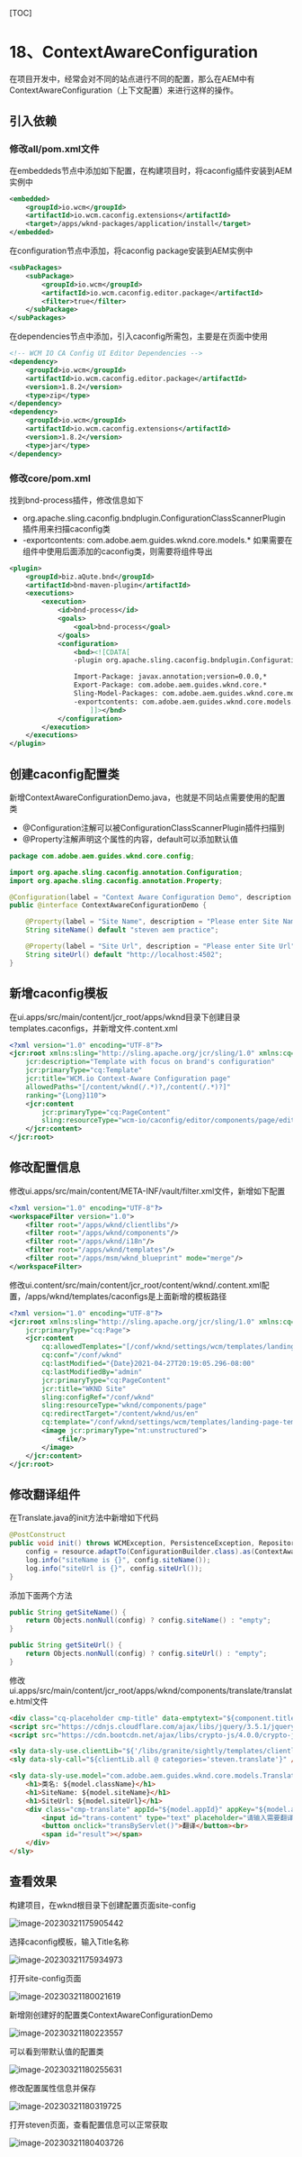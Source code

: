 [TOC]

# 18、ContextAwareConfiguration

在项目开发中，经常会对不同的站点进行不同的配置，那么在AEM中有ContextAwareConfiguration（上下文配置）来进行这样的操作。

## 引入依赖

### 修改all/pom.xml文件

在embeddeds节点中添加如下配置，在构建项目时，将caconfig插件安装到AEM实例中

```xml
<embedded>
    <groupId>io.wcm</groupId>
    <artifactId>io.wcm.caconfig.extensions</artifactId>
    <target>/apps/wknd-packages/application/install</target>
</embedded>
```

在configuration节点中添加，将caconfig package安装到AEM实例中

```xml
<subPackages>
    <subPackage>
        <groupId>io.wcm</groupId>
        <artifactId>io.wcm.caconfig.editor.package</artifactId>
        <filter>true</filter>
    </subPackage>
</subPackages>
```

在dependencies节点中添加，引入caconfig所需包，主要是在页面中使用

```xml
<!-- WCM IO CA Config UI Editor Dependencies -->
<dependency>
    <groupId>io.wcm</groupId>
    <artifactId>io.wcm.caconfig.editor.package</artifactId>
    <version>1.8.2</version>
    <type>zip</type>
</dependency>
<dependency>
    <groupId>io.wcm</groupId>
    <artifactId>io.wcm.caconfig.extensions</artifactId>
    <version>1.8.2</version>
    <type>jar</type>
</dependency>
```

### 修改core/pom.xml

找到bnd-process插件，修改信息如下

- org.apache.sling.caconfig.bndplugin.ConfigurationClassScannerPlugin插件用来扫描caconfig类
- -exportcontents: com.adobe.aem.guides.wknd.core.models.* 如果需要在组件中使用后面添加的caconfig类，则需要将组件导出

```xml
<plugin>
    <groupId>biz.aQute.bnd</groupId>
    <artifactId>bnd-maven-plugin</artifactId>
    <executions>
        <execution>
            <id>bnd-process</id>
            <goals>
                <goal>bnd-process</goal>
            </goals>
            <configuration>
                <bnd><![CDATA[
                -plugin org.apache.sling.caconfig.bndplugin.ConfigurationClassScannerPlugin

                Import-Package: javax.annotation;version=0.0.0,*
                Export-Package: com.adobe.aem.guides.wknd.core.*
                Sling-Model-Packages: com.adobe.aem.guides.wknd.core.models
                -exportcontents: com.adobe.aem.guides.wknd.core.models.*
                    ]]></bnd>
            </configuration>
        </execution>
    </executions>
</plugin>
```

## 创建caconfig配置类

新增ContextAwareConfigurationDemo.java，也就是不同站点需要使用的配置类

- @Configuration注解可以被ConfigurationClassScannerPlugin插件扫描到
- @Property注解声明这个属性的内容，default可以添加默认值

```java
package com.adobe.aem.guides.wknd.core.config;

import org.apache.sling.caconfig.annotation.Configuration;
import org.apache.sling.caconfig.annotation.Property;

@Configuration(label = "Context Aware Configuration Demo", description = "Context Aware Configuration Demo")
public @interface ContextAwareConfigurationDemo {

    @Property(label = "Site Name", description = "Please enter Site Name")
    String siteName() default "steven aem practice";

    @Property(label = "Site Url", description = "Please enter Site Url")
    String siteUrl() default "http://localhost:4502";
}
```

## 新增caconfig模板

在ui.apps/src/main/content/jcr_root/apps/wknd目录下创建目录templates.caconfigs，并新增文件.content.xml

```xml
<?xml version="1.0" encoding="UTF-8"?>
<jcr:root xmlns:sling="http://sling.apache.org/jcr/sling/1.0" xmlns:cq="http://www.day.com/jcr/cq/1.0" xmlns:jcr="http://www.jcp.org/jcr/1.0"
    jcr:description="Template with focus on brand's configuration"
    jcr:primaryType="cq:Template"
    jcr:title="WCM.io Context-Aware Configuration page"
    allowedPaths="[/content/wknd(/.*)?,/content(/.*)?]"
    ranking="{Long}110">
    <jcr:content
        jcr:primaryType="cq:PageContent"
        sling:resourceType="wcm-io/caconfig/editor/components/page/editor">
    </jcr:content>
</jcr:root>
```

## 修改配置信息

修改ui.apps/src/main/content/META-INF/vault/filter.xml文件，新增如下配置

```xml
<?xml version="1.0" encoding="UTF-8"?>
<workspaceFilter version="1.0">
    <filter root="/apps/wknd/clientlibs"/>
    <filter root="/apps/wknd/components"/>
    <filter root="/apps/wknd/i18n"/>
    <filter root="/apps/wknd/templates"/>
    <filter root="/apps/msm/wknd_blueprint" mode="merge"/>
</workspaceFilter>
```

修改ui.content/src/main/content/jcr_root/content/wknd/.content.xml配置，/apps/wknd/templates/caconfigs是上面新增的模板路径

```xml
<?xml version="1.0" encoding="UTF-8"?>
<jcr:root xmlns:sling="http://sling.apache.org/jcr/sling/1.0" xmlns:cq="http://www.day.com/jcr/cq/1.0" xmlns:jcr="http://www.jcp.org/jcr/1.0" xmlns:nt="http://www.jcp.org/jcr/nt/1.0"
    jcr:primaryType="cq:Page">
    <jcr:content
        cq:allowedTemplates="[/conf/wknd/settings/wcm/templates/landing-page-template,/conf/wknd/settings/wcm/templates/article-page-template,/conf/wknd/settings/wcm/templates/content-page-template,/conf/wknd/settings/wcm/templates/adventure-page-template,/apps/wknd/templates/caconfigs]"
        cq:conf="/conf/wknd"
        cq:lastModified="{Date}2021-04-27T20:19:05.296-08:00"
        cq:lastModifiedBy="admin"
        jcr:primaryType="cq:PageContent"
        jcr:title="WKND Site"
        sling:configRef="/conf/wknd"
        sling:resourceType="wknd/components/page"
        cq:redirectTarget="/content/wknd/us/en"
        cq:template="/conf/wknd/settings/wcm/templates/landing-page-template">
        <image jcr:primaryType="nt:unstructured">
            <file/>
        </image>
    </jcr:content>
</jcr:root>
```

## 修改翻译组件

在Translate.java的init方法中新增如下代码

```java
@PostConstruct
public void init() throws WCMException, PersistenceException, RepositoryException {
	config = resource.adaptTo(ConfigurationBuilder.class).as(ContextAwareConfigurationDemo.class);
	log.info("siteName is {}", config.siteName());
	log.info("siteUrl is {}", config.siteUrl());
}
```

添加下面两个方法

```java
public String getSiteName() {
    return Objects.nonNull(config) ? config.siteName() : "empty";
}

public String getSiteUrl() {
    return Objects.nonNull(config) ? config.siteUrl() : "empty";
}
```

修改ui.apps/src/main/content/jcr_root/apps/wknd/components/translate/translate.html文件

```html
<div class="cq-placeholder cmp-title" data-emptytext="${component.title}:Click to configure" data-sly-unwrap="${!wcmmode.edit}"></div>
<script src="https://cdnjs.cloudflare.com/ajax/libs/jquery/3.5.1/jquery.min.js"></script>
<script src="https://cdn.bootcdn.net/ajax/libs/crypto-js/4.0.0/crypto-js.js"></script>

<sly data-sly-use.clientLib="${'/libs/granite/sightly/templates/clientlib.html'}"/>
<sly data-sly-call="${clientLib.all @ categories='steven.translate'}" />

<sly data-sly-use.model="com.adobe.aem.guides.wknd.core.models.Translate">
    <h1>类名: ${model.className}</h1>
    <h1>SiteName: ${model.siteName}</h1>
    <h1>SiteUrl: ${model.siteUrl}</h1>
    <div class="cmp-translate" appId="${model.appId}" appKey="${model.appKey}">
        <input id="trans-content" type="text" placeholder="请输入需要翻译的英文内容" >
        <button onclick="transByServlet()">翻译</button><br>
        <span id="result"></span>
    </div>
</sly>
```

## 查看效果

构建项目，在wknd根目录下创建配置页面site-config

![image-20230321175905442](./assets/image-20230321175905442.png)

选择caconfig模板，输入Title名称

![image-20230321175934973](./assets/image-20230321175934973.png)

打开site-config页面

![image-20230321180021619](./assets/image-20230321180021619.png)

新增刚创建好的配置类ContextAwareConfigurationDemo

![image-20230321180223557](./assets/image-20230321180223557.png)

可以看到带默认值的配置类

![image-20230321180255631](./assets/image-20230321180255631.png)

修改配置属性信息并保存

![image-20230321180319725](./assets/image-20230321180319725.png)

打开steven页面，查看配置信息可以正常获取

![image-20230321180403726](./assets/image-20230321180403726.png)